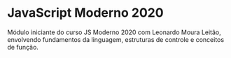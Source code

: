 # JavaScript Moderno 2020

Módulo iniciante do curso JS Moderno 2020 com Leonardo Moura Leitão, envolvendo fundamentos da linguagem, estruturas de controle e conceitos de função.

